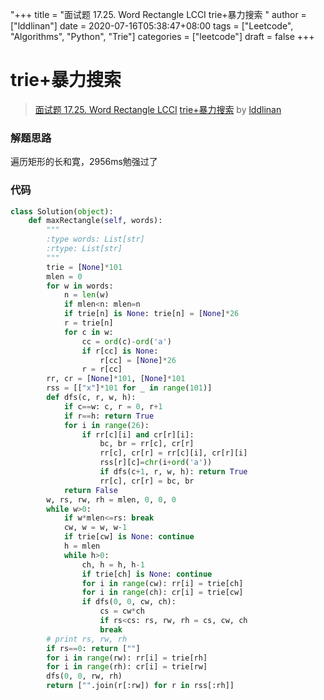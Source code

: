 "+++
title = "面试题 17.25. Word Rectangle LCCI trie+暴力搜索 "
author = ["lddlinan"]
date = 2020-07-16T05:38:47+08:00
tags = ["Leetcode", "Algorithms", "Python", "Trie"]
categories = ["leetcode"]
draft = false
+++

# trie+暴力搜索

> [面试题 17.25. Word Rectangle LCCI](https://leetcode-cn.com/problems/word-rectangle-lcci/)
> [trie+暴力搜索](https://leetcode-cn.com/problems/word-rectangle-lcci/solution/triebao-li-sou-suo-by-lddlinan/) by [lddlinan](https://leetcode-cn.com/u/lddlinan/)

### 解题思路
遍历矩形的长和寛，2956ms勉强过了

### 代码

```python
class Solution(object):
    def maxRectangle(self, words):
        """
        :type words: List[str]
        :rtype: List[str]
        """
        trie = [None]*101
        mlen = 0
        for w in words:
            n = len(w)
            if mlen<n: mlen=n
            if trie[n] is None: trie[n] = [None]*26
            r = trie[n]
            for c in w:
                cc = ord(c)-ord('a')
                if r[cc] is None:
                    r[cc] = [None]*26
                r = r[cc]
        rr, cr = [None]*101, [None]*101
        rss = [["x"]*101 for _ in range(101)]
        def dfs(c, r, w, h):
            if c==w: c, r = 0, r+1
            if r==h: return True
            for i in range(26):
                if rr[c][i] and cr[r][i]:
                    bc, br = rr[c], cr[r]
                    rr[c], cr[r] = rr[c][i], cr[r][i]
                    rss[r][c]=chr(i+ord('a'))
                    if dfs(c+1, r, w, h): return True
                    rr[c], cr[r] = bc, br
            return False
        w, rs, rw, rh = mlen, 0, 0, 0
        while w>0:
            if w*mlen<=rs: break
            cw, w = w, w-1
            if trie[cw] is None: continue
            h = mlen
            while h>0:
                ch, h = h, h-1
                if trie[ch] is None: continue
                for i in range(cw): rr[i] = trie[ch]
                for i in range(ch): cr[i] = trie[cw]
                if dfs(0, 0, cw, ch):
                    cs = cw*ch
                    if rs<cs: rs, rw, rh = cs, cw, ch
                    break
        # print rs, rw, rh
        if rs==0: return [""]
        for i in range(rw): rr[i] = trie[rh]
        for i in range(rh): cr[i] = trie[rw]
        dfs(0, 0, rw, rh)
        return ["".join(r[:rw]) for r in rss[:rh]]

        
```